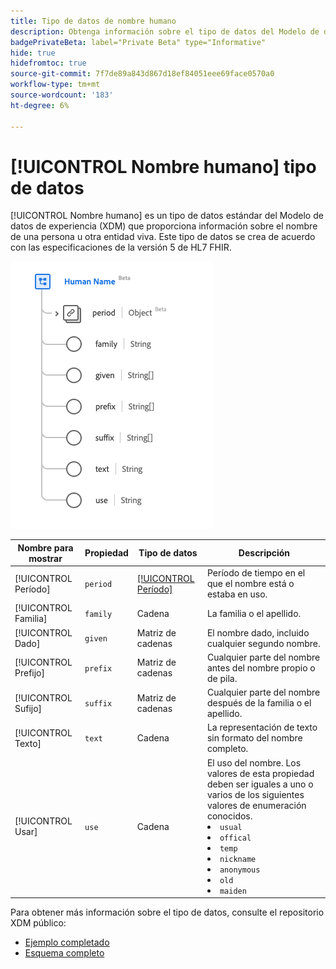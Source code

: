 ```yaml
---
title: Tipo de datos de nombre humano
description: Obtenga información sobre el tipo de datos del Modelo de datos de experiencia de nombres humanos (XDM).
badgePrivateBeta: label="Private Beta" type="Informative"
hide: true
hidefromtoc: true
source-git-commit: 7f7de89a843d867d18ef84051eee69face0570a0
workflow-type: tm+mt
source-wordcount: '183'
ht-degree: 6%

---
```


# [!UICONTROL Nombre humano] tipo de datos

[!UICONTROL Nombre humano] es un tipo de datos estándar del Modelo de datos de experiencia (XDM) que proporciona información sobre el nombre de una persona u otra entidad viva. Este tipo de datos se crea de acuerdo con las especificaciones de la versión 5 de HL7 FHIR.

![Estructura de tipo de datos con nombre humano](../../images/data-types/healthcare/human-name.png)

| Nombre para mostrar | Propiedad | Tipo de datos | Descripción |
| --- | --- | --- | --- |
| [!UICONTROL Período] | `period` | [[!UICONTROL Período]](../healthcare/period.md) | Período de tiempo en el que el nombre está o estaba en uso. |
| [!UICONTROL Familia] | `family` | Cadena | La familia o el apellido. |
| [!UICONTROL Dado] | `given` | Matriz de cadenas | El nombre dado, incluido cualquier segundo nombre. |
| [!UICONTROL Prefijo] | `prefix` | Matriz de cadenas | Cualquier parte del nombre antes del nombre propio o de pila. |
| [!UICONTROL Sufijo] | `suffix` | Matriz de cadenas | Cualquier parte del nombre después de la familia o el apellido. |
| [!UICONTROL Texto] | `text` | Cadena | La representación de texto sin formato del nombre completo. |
| [!UICONTROL Usar] | `use` | Cadena | El uso del nombre. Los valores de esta propiedad deben ser iguales a uno o varios de los siguientes valores de enumeración conocidos. <li> `usual` </li> <li> `offical` </li> <li> `temp` </li> <li> `nickname` </li> <li> `anonymous` </li> <li> `old` </li> <li> `maiden` </li> |

Para obtener más información sobre el tipo de datos, consulte el repositorio XDM público:

* [Ejemplo completado](https://github.com/adobe/xdm/blob/master/extensions/industry/healthcare/fhir/datatypes/humanname.example.1.json)
* [Esquema completo](https://github.com/adobe/xdm/blob/master/extensions/industry/healthcare/fhir/datatypes/humanname.schema.json)
